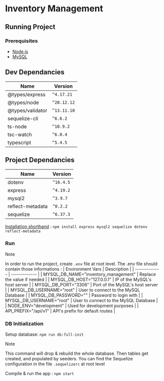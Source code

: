 # Inventory Management

## Running Project

### Prerequisites
- [Node.js](https://nodejs.dev/)
- [MySQL](https://www.mysql.com/)

## Dev Dependancies

| Name | Version |
| ------------- | ------------- |
| @types/express | `^4.17.21` |
| @types/node | `^20.12.12` |
| @types/validator | `^13.11.10` |
| sequelize-cli | `^6.6.2` |
| ts-node | `^10.9.2` |
| tsc-watch | `^6.0.4` |
| typescript | `^5.4.5` |

## Project Dependancies

| Name | Version |
| ------------- | ------------- |
| dotenv | `^16.4.5` |
| express | `^4.19.2` |
| mysql2 | `^3.9.7` |
| reflect-metadata | `^0.2.2` |
| sequelize | `^6.37.3` |

<ins>Installation shorthand</ins> : `npm install express mysql2 sequelize dotenv reflect-metadata`

### Run

> [!NOTE]
> In order to run the project, create `.env` file at root level.
> The .env file should contain those informations :
> | Environment Vars | Description |
> | ------------- | ------------- |
> | MYSQL_DB_NAME="inventory_management" | Replace the value if needed |
> | MYSQL_DB_HOST="127.0.0.1" | IP of the MySQL's host server |
> | MYSQL_DB_PORT="3306" | Port of the MySQL's host server |
> | MYSQL_DB_USERNAME="root" | User to connect to the MySQL Database |
> | MYSQL_DB_PASSWORD="" | Password to login with |
> | MYSQL_DB_USERNAME="root" | User to connect to the MySQL Database |
> | NODE_ENV="development" | Used for development purposes |
> | API_PREFIX="/api/v1" | API's prefix for default routes |

### DB Initialization

Setup database: `npm run db:full-init`
> [!NOTE]
> This command will drop & rebuild the whole database. Then tables get created, and populated by seeders.
> You can find the Sequelize configuration in the file `.sequelizerc` at root level

Compile & run the app : `npm start`
